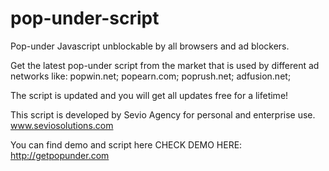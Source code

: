 # pop-under-script
Pop-under Javascript unblockable by all browsers and ad blockers.

Get the latest pop-under script from the market that is used by different ad networks like: popwin.net; popearn.com; poprush.net; adfusion.net; 

The script is updated and you will get all updates free for a lifetime!

This script is developed by Sevio Agency for personal and enterprise use.
www.seviosolutions.com

You can find demo and script here
CHECK DEMO HERE: http://getpopunder.com
